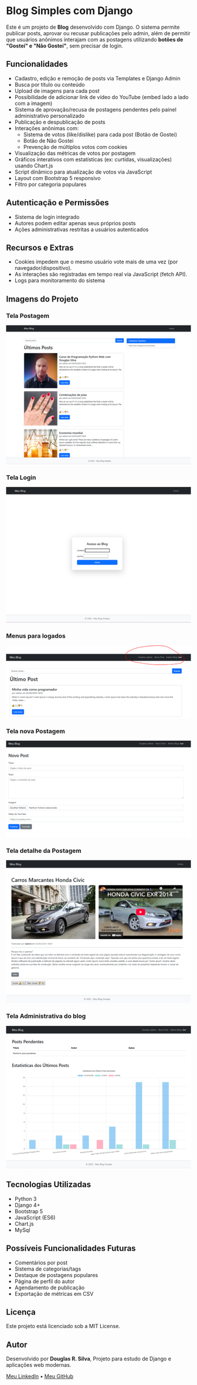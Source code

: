 # Blog Simples com Django

Este é um projeto de **Blog** desenvolvido com Django. O sistema permite publicar posts, 
aprovar ou recusar publicações pelo admin, além de permitir que usuários anônimos interajam 
com as postagens utilizando **botões de "Gostei" e "Não Gostei"**, sem precisar de login.


## Funcionalidades

- Cadastro, edição e remoção de posts via Templates e Django Admin
- Busca por título ou conteúdo
- Upload de imagens para cada post
- Possibilidade de adicionar link de vídeo do YouTube (embed lado a lado com a imagem)
- Sistema de aprovação/recusa de postagens pendentes pelo painel administrativo personalizado
- Publicação e despublicação de posts
- Interações anônimas com:
  - Sistema de votos (like/dislike) para cada post (Botão de Gostei)
  - Botão de Não Gostei
  - Prevenção de múltiplos votos com cookies
- Visualização das métricas de votos por postagem
- Gráficos interativos com estatísticas (ex: curtidas, visualizações) usando Chart.js
- Script dinâmico para atualização de votos via JavaScript
- Layout com Bootstrap 5 responsivo
- Filtro por categoria populares

## Autenticação e Permissões
- Sistema de login integrado
- Autores podem editar apenas seus próprios posts
- Ações administrativas restritas a usuários autenticados

## Recursos e Extras
- Cookies impedem que o mesmo usuário vote mais de uma vez (por navegador/dispositivo).
- As interações são registradas em tempo real via JavaScript (fetch API).
- Logs para monitoramento do sistema


## Imagens do Projeto

### Tela Postagem
![Tela principal do Blog](assets/post_list.png)
### Tela Login
![Tela de Login](assets/login.png)
### Menus para logados
![Tela Pós Logar](assets/menus_pos_logar.png)
### Tela nova Postagem
![Tela nova Postagem](assets/post_new.png)
### Tela detalhe da Postagem
![Tela nova Detalhe do Post](assets/post_detail.png)
### Tela Administrativa do blog
![Tela nova Administração Blog](assets/admin_blog.png)

## Tecnologias Utilizadas
- Python 3
- Django 4+
- Bootstrap 5
- JavaScript (ES6)
- Chart.js
- MySql

## Possíveis Funcionalidades Futuras
- Comentários por post
- Sistema de categorias/tags
- Destaque de postagens populares
- Página de perfil do autor
- Agendamento de publicação
- Exportação de métricas em CSV


## Licença
Este projeto está licenciado sob a MIT License.

## Autor
Desenvolvido por **Douglas R. Silva**, Projeto para estudo de Django e aplicações web modernas.

[Meu LinkedIn](https://www.linkedin.com/in/douglas-roberto-da-silva-7083b96a/) • [Meu GitHub](https://github.com/douglasinforj)